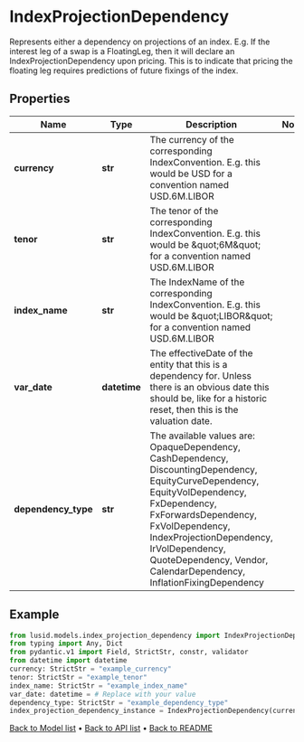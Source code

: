 # IndexProjectionDependency

Represents either a dependency on projections of an index. E.g. If the interest leg of a swap is a FloatingLeg, then it will declare an IndexProjectionDependency upon pricing. This is to indicate that pricing the floating leg requires predictions of future fixings of the index.
## Properties
Name | Type | Description | Notes
------------ | ------------- | ------------- | -------------
**currency** | **str** | The currency of the corresponding IndexConvention. E.g. this would be USD for a convention named USD.6M.LIBOR | 
**tenor** | **str** | The tenor of the corresponding IndexConvention. E.g. this would be \&quot;6M\&quot; for a convention named USD.6M.LIBOR | 
**index_name** | **str** | The IndexName of the corresponding IndexConvention. E.g. this would be \&quot;LIBOR\&quot; for a convention named USD.6M.LIBOR | 
**var_date** | **datetime** | The effectiveDate of the entity that this is a dependency for. Unless there is an obvious date this should be, like for a historic reset, then this is the valuation date. | 
**dependency_type** | **str** | The available values are: OpaqueDependency, CashDependency, DiscountingDependency, EquityCurveDependency, EquityVolDependency, FxDependency, FxForwardsDependency, FxVolDependency, IndexProjectionDependency, IrVolDependency, QuoteDependency, Vendor, CalendarDependency, InflationFixingDependency | 
## Example

```python
from lusid.models.index_projection_dependency import IndexProjectionDependency
from typing import Any, Dict
from pydantic.v1 import Field, StrictStr, constr, validator
from datetime import datetime
currency: StrictStr = "example_currency"
tenor: StrictStr = "example_tenor"
index_name: StrictStr = "example_index_name"
var_date: datetime = # Replace with your value
dependency_type: StrictStr = "example_dependency_type"
index_projection_dependency_instance = IndexProjectionDependency(currency=currency, tenor=tenor, index_name=index_name, var_date=var_date, dependency_type=dependency_type)

```

[Back to Model list](../README.md#documentation-for-models) &#8226; [Back to API list](../README.md#documentation-for-api-endpoints) &#8226; [Back to README](../README.md)

